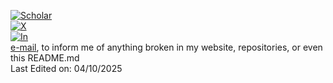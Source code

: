 [![Scholar](https://img.shields.io/badge/Google%20Scholar-4285F4?logo=google-scholar&logoColor=white)](https://scholar.google.com/citations?user=U_wk4ssAAAAJ&hl=en)  
[![X](https://img.shields.io/twitter/follow/AetherSuRa?label=Follow&style=social)](https://twitter.com/AetherSuRa)  
[![In](https://img.shields.io/badge/LinkedIn-0077B5?social&logo=linkedin&logoColor=white)](https://www.linkedin.com/in/abhinav-rao)  
[e-mail](https://abhinavrao.netlify.app/), to inform me of anything broken in my website, repositories, or even this README.md  
Last Edited on: 04/10/2025
